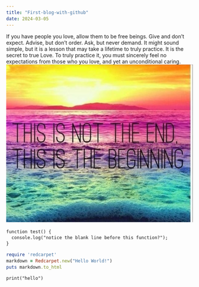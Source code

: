```yaml
---
title: "First-blog-with-github"
date: 2024-03-05
---
```


If you have people you love, allow them to be free beings. Give and don’t expect. Advise, but don’t order. Ask, but never demand. It might sound simple, but it is a lesson that may take a lifetime to truly practice. It is the secret to true Love. To truly practice it, you must sincerely feel no expectations from those who you love, and yet an unconditional caring.
![Book logo](/_posts/imgs/2024-03-05.jpg)

```
function test() {
  console.log("notice the blank line before this function?");
}
```

```ruby
require 'redcarpet'
markdown = Redcarpet.new("Hello World!")
puts markdown.to_html
```

```python3
print("hello")
```
